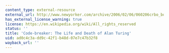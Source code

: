 ```yaml
---
content_type: external-resource
external_url: http://www.newyorker.com/archive/2006/02/06/060206crbo_books
has_external_license_warning: true
license: https://en.wikipedia.org/wiki/All_rights_reserved
status: ''
title: 'Code-breaker: The Life and Death of Alan Turing'
uid: ad0c4c3a-dd9c-42f1-b48d-07e7c47b32f8
wayback_url: ''
---
```

